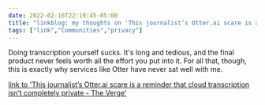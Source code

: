 ```yaml
---
date: 2022-02-16T22:19:45-05:00
title: "linkblog: my thoughts on 'This journalist’s Otter.ai scare is a reminder that cloud transcription isn’t completely private - The Verge'"
tags: ["link","Communities","privacy"]
---
```

Doing transcription yourself sucks. It's long and tedious, and the final product never feels worth all the effort you put into it. For all that, though, this is exactly why services like Otter have never sat well with me.
 
[link to 'This journalist’s Otter.ai scare is a reminder that cloud transcription isn’t completely private - The Verge'](https://www.theverge.com/2022/2/16/22937766/go-read-this-otter-ai-transcription-data-privacy-report)
